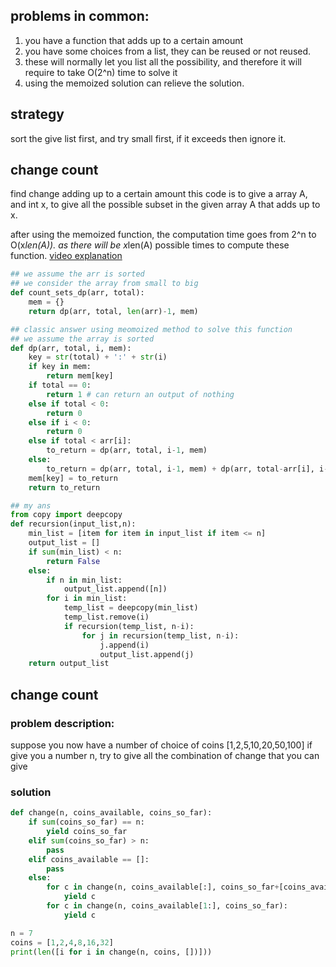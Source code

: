## problems in common:
1. you have a function that adds up to a certain amount
1. you have some choices from a list, they can be reused or not reused.
1. these will normally let you list all the possibility, and therefore it will require to take O(2^n) time to solve it
2. using the memoized solution can relieve the solution.
## strategy
sort the give list first, and try small first, if it exceeds then ignore it.

## change count
find change adding up to a certain amount
this code is to give a array A, and int x, to give all the possible subset in the given array A that adds up to x.

after using the memoized function, the computation time goes from 2^n to O(x*len(A)). as there will be x*len(A) possible times to compute these function.
[video explanation](https://www.youtube.com/watch?v=nqlNzOcnCfs)
```python
## we assume the arr is sorted 
## we consider the array from small to big
def count_sets_dp(arr, total):
    mem = {}
    return dp(arr, total, len(arr)-1, mem)

## classic answer using meomoized method to solve this function
## we assume the array is sorted
def dp(arr, total, i, mem):
    key = str(total) + ':' + str(i)
    if key in mem:
        return mem[key]
    if total == 0:
        return 1 # can return an output of nothing
    else if total < 0:
        return 0
    else if i < 0:
        return 0
    else if total < arr[i]:
        to_return = dp(arr, total, i-1, mem)
    else:
        to_return = dp(arr, total, i-1, mem) + dp(arr, total-arr[i], i-1, mem)
    mem[key] = to_return
    return to_return

## my ans
from copy import deepcopy
def recursion(input_list,n):
    min_list = [item for item in input_list if item <= n]
    output_list = []
    if sum(min_list) < n:
        return False
    else:
        if n in min_list:
            output_list.append([n])
        for i in min_list:
            temp_list = deepcopy(min_list)
            temp_list.remove(i)
            if recursion(temp_list, n-i):
                for j in recursion(temp_list, n-i):
                    j.append(i)
                    output_list.append(j)
    return output_list
```
## change count
### problem description:
suppose you now have a number of choice of coins [1,2,5,10,20,50,100] if give you a number n, try to give all the combination of change that you can give
### solution
```python
def change(n, coins_available, coins_so_far):
    if sum(coins_so_far) == n:
        yield coins_so_far
    elif sum(coins_so_far) > n:
        pass
    elif coins_available == []:
        pass
    else:
        for c in change(n, coins_available[:], coins_so_far+[coins_available[0]]):
            yield c
        for c in change(n, coins_available[1:], coins_so_far):
            yield c

n = 7
coins = [1,2,4,8,16,32]
print(len([i for i in change(n, coins, [])]))
```